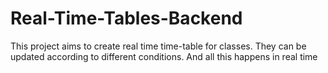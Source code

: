 # Real-Time-Tables-Backend
This project aims to create real time time-table for classes. They can be updated according to different conditions. And all this happens in real time
